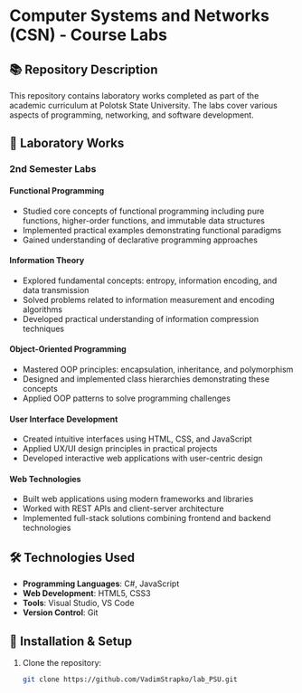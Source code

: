 # Computer Systems and Networks (CSN) - Course Labs

## 📚 Repository Description
This repository contains laboratory works completed as part of the academic curriculum at Polotsk State University. The labs cover various aspects of programming, networking, and software development.

## 🧪 Laboratory Works

### 2nd Semester Labs

#### Functional Programming
- Studied core concepts of functional programming including pure functions, higher-order functions, and immutable data structures
- Implemented practical examples demonstrating functional paradigms
- Gained understanding of declarative programming approaches

#### Information Theory
- Explored fundamental concepts: entropy, information encoding, and data transmission
- Solved problems related to information measurement and encoding algorithms
- Developed practical understanding of information compression techniques

#### Object-Oriented Programming
- Mastered OOP principles: encapsulation, inheritance, and polymorphism
- Designed and implemented class hierarchies demonstrating these concepts
- Applied OOP patterns to solve programming challenges

#### User Interface Development
- Created intuitive interfaces using HTML, CSS, and JavaScript
- Applied UX/UI design principles in practical projects
- Developed interactive web applications with user-centric design

#### Web Technologies
- Built web applications using modern frameworks and libraries
- Worked with REST APIs and client-server architecture
- Implemented full-stack solutions combining frontend and backend technologies

## 🛠️ Technologies Used
- **Programming Languages**: C#, JavaScript
- **Web Development**: HTML5, CSS3
- **Tools**: Visual Studio, VS Code
- **Version Control**: Git

## 🚀 Installation & Setup
1. Clone the repository:
   ```bash
   git clone https://github.com/VadimStrapko/lab_PSU.git


